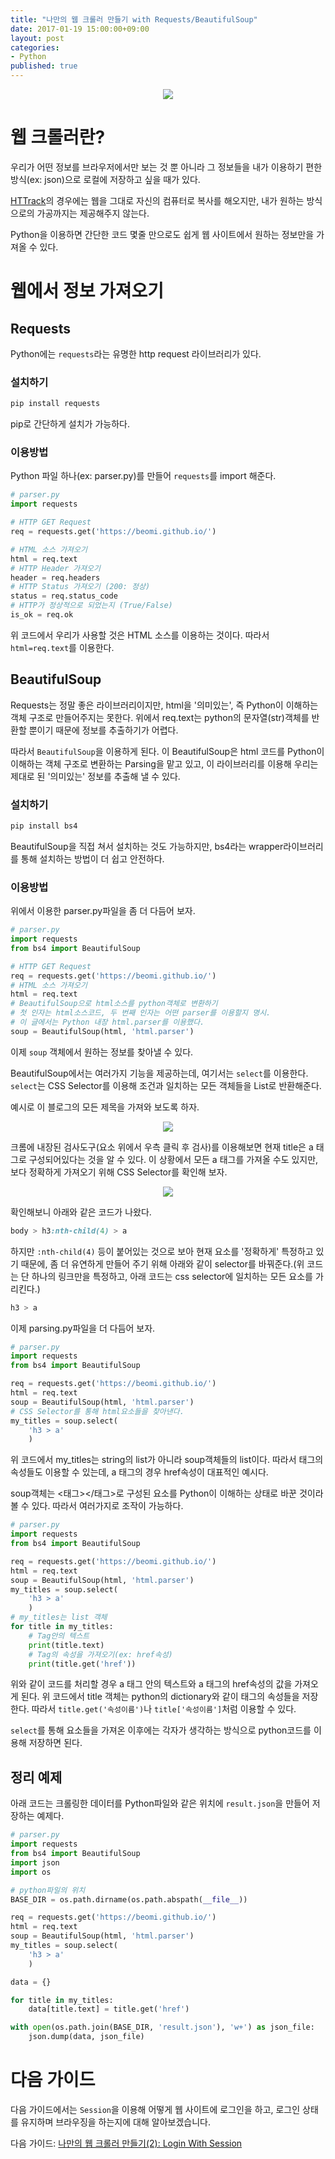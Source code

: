 ```yaml
---
title: "나만의 웹 크롤러 만들기 with Requests/BeautifulSoup"
date: 2017-01-19 15:00:00+09:00
layout: post
categories:
- Python
published: true
---
```


<p align="center">
<img src="/img/2017-01-19-HowToMakeWebCrawler/crawler.jpg" style="max-height:256px;" />
</p>

# 웹 크롤러란?

우리가 어떤 정보를 브라우저에서만 보는 것 뿐 아니라 그 정보들을 내가 이용하기 편한 방식(ex: json)으로 로컬에 저장하고 싶을 때가 있다.

[HTTrack](https://www.httrack.com/)의 경우에는 웹을 그대로 자신의 컴퓨터로 복사를 해오지만, 내가 원하는 방식으로의 가공까지는 제공해주지 않는다.

Python을 이용하면 간단한 코드 몇줄 만으로도 쉽게 웹 사이트에서 원하는 정보만을 가져올 수 있다.

# 웹에서 정보 가져오기

## Requests

Python에는 `requests`라는 유명한 http request 라이브러리가 있다.

### 설치하기

```sh
pip install requests
```

pip로 간단하게 설치가 가능하다.

### 이용방법

Python 파일 하나(ex: parser.py)를 만들어 `requests`를 import 해준다.

```py
# parser.py
import requests

# HTTP GET Request
req = requests.get('https://beomi.github.io/')

# HTML 소스 가져오기
html = req.text
# HTTP Header 가져오기
header = req.headers
# HTTP Status 가져오기 (200: 정상)
status = req.status_code
# HTTP가 정상적으로 되었는지 (True/False)
is_ok = req.ok
```

위 코드에서 우리가 사용할 것은 HTML 소스를 이용하는 것이다. 따라서 `html=req.text`를 이용한다.

## BeautifulSoup

Requests는 정말 좋은 라이브러리이지만, html을 '의미있는', 즉 Python이 이해하는 객체 구조로 만들어주지는 못한다. 위에서 req.text는 python의 문자열(str)객체를 반환할 뿐이기 때문에 정보를 추출하기가 어렵다.

따라서 `BeautifulSoup`을 이용하게 된다. 이 BeautifulSoup은 html 코드를 Python이 이해하는 객체 구조로 변환하는 Parsing을 맡고 있고, 이 라이브러리를 이용해 우리는 제대로 된 '의미있는' 정보를 추출해 낼 수 있다.

### 설치하기

```sh
pip install bs4
```

BeautifulSoup을 직접 쳐서 설치하는 것도 가능하지만, bs4라는 wrapper라이브러리를 통해 설치하는 방법이 더 쉽고 안전하다.

### 이용방법

위에서 이용한 parser.py파일을 좀 더 다듬어 보자.

```py
# parser.py
import requests
from bs4 import BeautifulSoup

# HTTP GET Request
req = requests.get('https://beomi.github.io/')
# HTML 소스 가져오기
html = req.text
# BeautifulSoup으로 html소스를 python객체로 변환하기
# 첫 인자는 html소스코드, 두 번째 인자는 어떤 parser를 이용할지 명시.
# 이 글에서는 Python 내장 html.parser를 이용했다.
soup = BeautifulSoup(html, 'html.parser')
```

이제 `soup` 객체에서 원하는 정보를 찾아낼 수 있다.

BeautifulSoup에서는 여러가지 기능을 제공하는데, 여기서는 `select`를 이용한다. `select`는 CSS Selector를 이용해 조건과 일치하는 모든 객체들을 List로 반환해준다.

예시로 이 블로그의 모든 제목을 가져와 보도록 하자.

<p align="center">
<img src="/img/2017-01-19-HowToMakeWebCrawler/blog_page.png"/>
</p>

크롬에 내장된 검사도구(요소 위에서 우측 클릭 후 검사)를 이용해보면 현재 title은 a 태그로 구성되어있다는 것을 알 수 있다. 이 상황에서 모든 a 태그를 가져올 수도 있지만, 보다 정확하게 가져오기 위해 CSS Selector를 확인해 보자.

<p align="center">
<img src="/img/2017-01-19-HowToMakeWebCrawler/blog_css_selector.png"/>
</p>

확인해보니 아래와 같은 코드가 나왔다.

```css
body > h3:nth-child(4) > a
```

하지만 `:nth-child(4)` 등이 붙어있는 것으로 보아 현재 요소를 '정확하게' 특정하고 있기 때문에, 좀 더 유연하게 만들어 주기 위해 아래와 같이 selector를 바꿔준다.(위 코드는 단 하나의 링크만을 특정하고, 아래 코드는 css selector에 일치하는 모든 요소를 가리킨다.)

```css
h3 > a
```

이제 parsing.py파일을 더 다듬어 보자.

```py
# parser.py
import requests
from bs4 import BeautifulSoup

req = requests.get('https://beomi.github.io/')
html = req.text
soup = BeautifulSoup(html, 'html.parser')
# CSS Selector를 통해 html요소들을 찾아낸다.
my_titles = soup.select(
    'h3 > a'
    )
```

위 코드에서 my_titles는 string의 list가 아니라 soup객체들의 list이다. 따라서 태그의 속성들도 이용할 수 있는데, a 태그의 경우 href속성이 대표적인 예시다.

soup객체는 <태그></태그>로 구성된 요소를 Python이 이해하는 상태로 바꾼 것이라 볼 수 있다. 따라서 여러가지로 조작이 가능하다.

```py
# parser.py
import requests
from bs4 import BeautifulSoup

req = requests.get('https://beomi.github.io/')
html = req.text
soup = BeautifulSoup(html, 'html.parser')
my_titles = soup.select(
    'h3 > a'
    )
# my_titles는 list 객체
for title in my_titles:
    # Tag안의 텍스트
    print(title.text)
    # Tag의 속성을 가져오기(ex: href속성)
    print(title.get('href'))
```

위와 같이 코드를 처리할 경우 a 태그 안의 텍스트와 a 태그의 href속성의 값을 가져오게 된다. 위 코드에서 title 객체는 python의 dictionary와 같이 태그의 속성들을 저장한다. 따라서 `title.get('속성이름')`나 `title['속성이름']`처럼 이용할 수 있다.

`select`를 통해 요소들을 가져온 이후에는 각자가 생각하는 방식으로 python코드를 이용해 저장하면 된다.

## 정리 예제

아래 코드는 크롤링한 데이터를 Python파일와 같은 위치에 `result.json`을 만들어 저장하는 예제다.

```py
# parser.py
import requests
from bs4 import BeautifulSoup
import json
import os

# python파일의 위치
BASE_DIR = os.path.dirname(os.path.abspath(__file__))

req = requests.get('https://beomi.github.io/')
html = req.text
soup = BeautifulSoup(html, 'html.parser')
my_titles = soup.select(
    'h3 > a'
    )

data = {}

for title in my_titles:
    data[title.text] = title.get('href')

with open(os.path.join(BASE_DIR, 'result.json'), 'w+') as json_file:
    json.dump(data, json_file)
```

# 다음 가이드

다음 가이드에서는 `Session`을 이용해 어떻게 웹 사이트에 로그인을 하고, 로그인 상태를 유지하며 브라우징을 하는지에 대해 알아보겠습니다.

다음 가이드: [나만의 웹 크롤러 만들기(2): Login With Session](/python/2017/01/20/HowToMakeWebCrawler-With-Login.html)